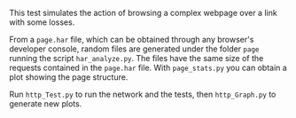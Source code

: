 This test simulates the action of browsing a complex webpage over a link with some losses.

From a `page.har` file, which can be obtained through any browser's developer console, random files are generated
under the folder `page` running the script `har_analyze.py`. The files have the same size of the requests contained in the
`page.har` file. With `page_stats.py` you can obtain a plot showing the page structure.

Run `http_Test.py` to run the network and the tests, then `http_Graph.py` to generate new plots.
